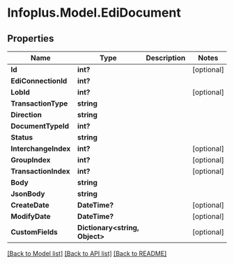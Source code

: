 # Infoplus.Model.EdiDocument
## Properties

Name | Type | Description | Notes
------------ | ------------- | ------------- | -------------
**Id** | **int?** |  | [optional] 
**EdiConnectionId** | **int?** |  | 
**LobId** | **int?** |  | [optional] 
**TransactionType** | **string** |  | 
**Direction** | **string** |  | 
**DocumentTypeId** | **int?** |  | 
**Status** | **string** |  | 
**InterchangeIndex** | **int?** |  | [optional] 
**GroupIndex** | **int?** |  | [optional] 
**TransactionIndex** | **int?** |  | [optional] 
**Body** | **string** |  | 
**JsonBody** | **string** |  | 
**CreateDate** | **DateTime?** |  | [optional] 
**ModifyDate** | **DateTime?** |  | [optional] 
**CustomFields** | **Dictionary&lt;string, Object&gt;** |  | [optional] 

[[Back to Model list]](../README.md#documentation-for-models) [[Back to API list]](../README.md#documentation-for-api-endpoints) [[Back to README]](../README.md)


